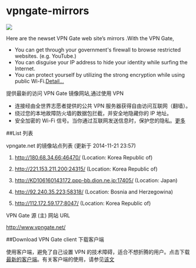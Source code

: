 vpngate-mirrors
===============

![](http://i1288.photobucket.com/albums/b484/waylau/vpn-top_zps08e8f3c2.jpg)

Here are the newset VPN Gate web site’s mirrors .With the VPN Gate,

* You can get through your government's firewall to browse restricted websites. (e.g. YouTube.)
* You can disguise your IP address to hide your identity while surfing the Internet.
* You can protect yourself by utilizing the strong encryption while using public Wi-Fi.[Detail...](http://www.waylau.com/about-vpngate/)

提供最新的访问 VPN Gate 镜像网站,通过使用 VPN 

* 连接经由全世界志愿者提供的公共 VPN 服务器获得自由访问互联网（翻墙）。
* 绕过您的本地故障防火墙的数据包拦截，并安全地隐藏你的 IP 地址。
* 安全加密的 Wi-Fi 信号。当你通过互联网发送信息时，保护您的隐私。[更多](http://www.waylau.com/about-vpngate/)

##List 列表

vpngate.net 的镜像站点列表 (更新于 2014-11-21 23:57)
 
 
1. http://180.68.34.66:46470/
   (Location: Korea Republic of)
 
2. http://221.153.211.200:24315/
   (Location: Korea Republic of)
 
3. http://KD106160143172.ppp-bb.dion.ne.jp:17405/
   (Location: Japan)
 
4. http://92.240.35.223:58318/
   (Location: Bosnia and Herzegowina)
 
5. http://112.172.59.177:8047/
   (Location: Korea Republic of)
 
 
VPN Gate 源 (主) 网站 URL

http://www.vpngate.net/

##Download VPN Gate client 下载客户端

使用客户端，避免了自己设置 VPN 的技术障碍，适合不想折腾的用户。点击下载[最新的客户端](http://pan.baidu.com/s/1o6Bhtk2)。有关客户端的使用，请参见[该文](http://www.waylau.com/about-vpngate/)
